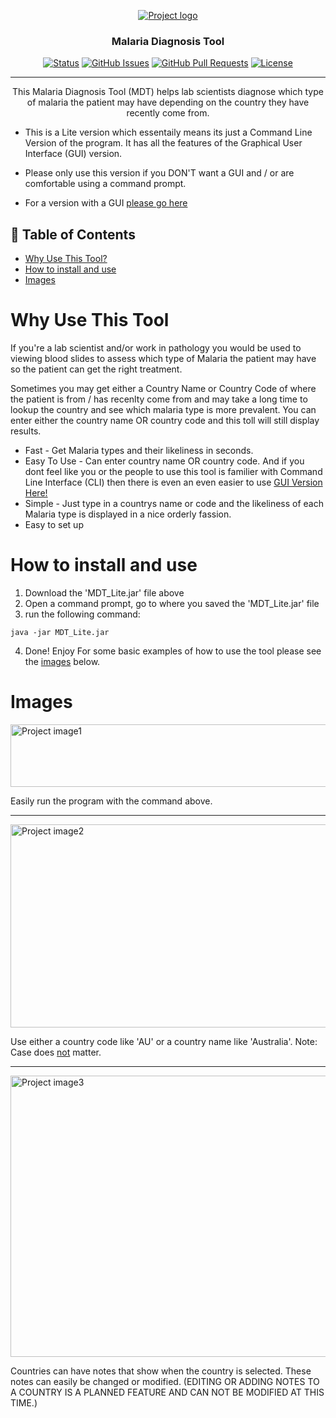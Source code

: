 <p align="center">
  <a href="" rel="noopener">
 <img src="https://i.imgur.com/EKdmdLq.png" alt="Project logo"></a>
</p>
<h3 align="center">Malaria Diagnosis Tool</h3>

<div align="center">

[![Status](https://img.shields.io/badge/status-active-success.svg)](https://github.com/JamesWRC/MDT_Lite)
[![GitHub Issues](https://img.shields.io/github/issues/jameswrc/MDT_Lite.svg)](https://github.com/JamesWRC/MDT_Lite/issues)
[![GitHub Pull Requests](https://img.shields.io/github/issues-pr/JamesWRC/MDT_Lite.svg)](https://github.com/JamesWRC/MDT_Lite/pulls)
[![License](https://img.shields.io/badge/license-MIT-blue.svg)](LICENSE.md)

</div>

---

<p align="center"> This Malaria Diagnosis Tool (MDT) helps lab scientists diagnose which type of malaria the patient may have depending on the country they have recently come from.

- This is a Lite version which essentaily means its just a Command Line Version of the program. It has all the features of the Graphical User Interface (GUI) version.
- Please only use this version if you DON'T want a GUI and / or are comfortable using a command prompt.
- For a version with a GUI [please go here](https://github.com/JamesWRC/MDT_GUI)

  </p>

## 📝 Table of Contents

- [Why Use This Tool?](#why_use_this_tool)
- [How to install and use](#how_to_use)
- [Images](#images)

# Why Use This Tool <a name = "why_use_this_tool"></a>

If you're a lab scientist and/or work in pathology you would be used to viewing blood slides to assess which type of Malaria the patient may have so the patient can get the right treatment.

Sometimes you may get either a Country Name or Country Code of where the patient is from / has recenlty come from and may take a long time to lookup the country and see which malaria type is more prevalent. You can enter either the country name OR country code and this toll will still display results.

- Fast - Get Malaria types and their likeliness in seconds.
- Easy To Use - Can enter country name OR country code. And if you dont feel like you or the people to use this tool is familier with Command Line Interface (CLI) then there is even an even easier to use [GUI Version Here!](https://github.com/JamesWRC/MDT_GUI)
- Simple - Just type in a countrys name or code and the likeliness of each Malaria type is displayed in a nice orderly fassion.
- Easy to set up

# How to install and use <a name = "how_to_use"></a>

1. Download the 'MDT_Lite.jar' file above
2. Open a command prompt, go to where you saved the 'MDT_Lite.jar' file
3. run the following command:

```
java -jar MDT_Lite.jar
```

4. Done! Enjoy
   For some basic examples of how to use the tool please see the [images](#images) below.

# Images <a name = "images"></a>

<img src="https://i.imgur.com/78FXJtS.png" alt="Project image1" width="1000" height="100">

Easily run the program with the command above.

<hr>

  <img src="https://i.imgur.com/OqGkWyy.png" alt="Project image2" width="800" height="325">

Use either a country code like 'AU' or a country name like 'Australia'. Note: Case does <u>not</u> matter.

<hr>
<img src="https://i.imgur.com/q0k3xYX.png" alt="Project image3" width="800" height="450">

Countries can have notes that show when the country is selected. These notes can easily be changed or modified. (EDITING OR ADDING NOTES TO A COUNTRY IS A PLANNED FEATURE AND CAN NOT BE MODIFIED AT THIS TIME.)
